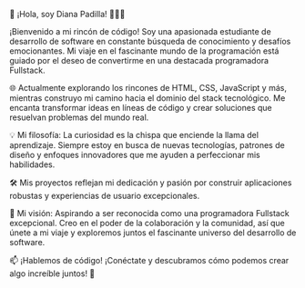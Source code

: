 🚀 ¡Hola, soy Diana Padilla! 👩‍💻✨

¡Bienvenido a mi rincón de código! Soy una apasionada estudiante de desarrollo de software en constante búsqueda de conocimiento y desafíos emocionantes. Mi viaje en el fascinante mundo de la programación está guiado por el deseo de convertirme en una destacada programadora Fullstack.

🌐 Actualmente explorando los rincones de HTML, CSS, JavaScript y más, mientras construyo mi camino hacia el dominio del stack tecnológico. Me encanta transformar ideas en líneas de código y crear soluciones que resuelvan problemas del mundo real.

💡 Mi filosofía: La curiosidad es la chispa que enciende la llama del aprendizaje. Siempre estoy en busca de nuevas tecnologías, patrones de diseño y enfoques innovadores que me ayuden a perfeccionar mis habilidades.

🛠️ Mis proyectos reflejan mi dedicación y pasión por construir aplicaciones robustas y experiencias de usuario excepcionales.

🌟 Mi visión: Aspirando a ser reconocida como una programadora Fullstack excepcional. Creo en el poder de la colaboración y la comunidad, así que únete a mi viaje y exploremos juntos el fascinante universo del desarrollo de software.

📫 ¡Hablemos de código! ¡Conéctate y descubramos cómo podemos crear algo increíble juntos! 🚀
